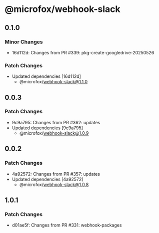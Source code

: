 # @microfox/webhook-slack

## 0.1.0

### Minor Changes

- 16d112d: Changes from PR #339: pkg-create-googledrive-20250526

### Patch Changes

- Updated dependencies [16d112d]
  - @microfox/webhook-slack@1.1.0

## 0.0.3

### Patch Changes

- 9c9a795: Changes from PR #362: updates
- Updated dependencies [9c9a795]
  - @microfox/webhook-slack@1.0.9

## 0.0.2

### Patch Changes

- 4a92572: Changes from PR #357: updates
- Updated dependencies [4a92572]
  - @microfox/webhook-slack@1.0.8

## 1.0.1

### Patch Changes

- d01ae5f: Changes from PR #331: webhook-packages
